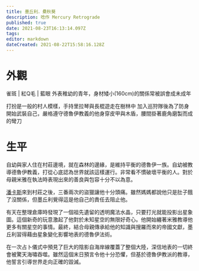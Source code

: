 ```yaml
---
title: 墨丘利．纍秋葵
description: 唸作 Mercury Retrograde
published: true
date: 2021-08-23T16:13:14.097Z
tags: 
editor: markdown
dateCreated: 2021-08-22T15:58:16.128Z
---
```


# 外觀

雀斑 | 紅Q毛 | 藍眼
外表稚幼的青年，身材矮小(160cm)的關係常被誤會成未成年

打扮是一般的村人模樣，手持里拉琴與長棍遊走在樹林中
加入巡狩隊後為了防身開始武裝自己，嚴格遵守德魯伊教義的他身穿皮甲與木盾，腰間掛著鹿角磨製而成的彎刀

# 生平

自幼與家人住在村莊邊境，就在森林的邊緣，是維持平衡的德魯伊一族。自幼被教導德魯伊教義，打從心底認為世界就該這樣運行。非常看不慣破壞平衡的人。對於母親米雅在執法時表現出來的善良與包容十分不以為意。

[潘卡斯](/角色/潘卡斯)來到村莊之後，三番兩次的盜獵讓他十分頭痛。雖然媽媽都說他只是肚子餓了沒關係，但墨丘利覺得這是他自己的責任去阻止他。

有天在整理倉庫時發現了一個祖先遺留的透明魔法水晶，只要打光就能投影出星象圖。這個新奇的玩意激起了他對於未知星空的無限好奇心。他開始纏著米雅教導他更多有關星空的事情。最終，結合母親傳承給他的知識與搜羅而來的帝國文獻，墨丘利習得藉由星象變化影響地表的德魯伊法術。

在一次占卜儀式中預見了巨大的陰影自海岸線覆蓋了整個大陸，深信地表的一切終會被驚天海嘯吞噬。雖然這個末日預言令他十分恐懼，但基於德魯伊教派的教導，他誓言引導世界走向正確的毀滅。
